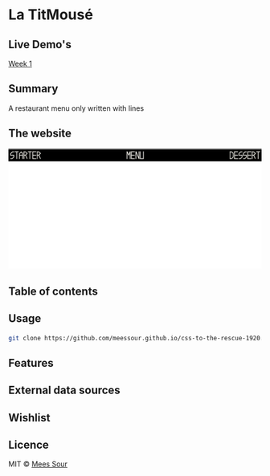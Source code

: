 # La TitMousé

## Live Demo's

[Week 1](https://meessour.github.io/css-to-the-rescue-1920/week-1)

## Summary

A restaurant menu only written with lines

## The website

![Site Week 1](week1\img\site-week1.jpg)

## Table of contents

## Usage

```bash
git clone https://github.com/meessour.github.io/css-to-the-rescue-1920.git
```

## Features

## External data sources

## Wishlist

<!-- - [ ] <item> -->

## Licence
MIT © [Mees Sour](https://github.com/meessour)